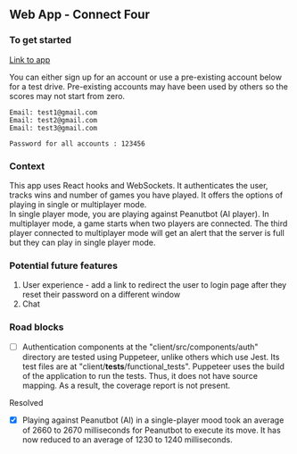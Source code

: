 ## Web App - Connect Four

### To get started

[Link to app](https://peanutz-connect-four.herokuapp.com/)

You can either sign up for an account or use a pre-existing account below for a test drive. Pre-existing accounts may have been used by others so the scores may not start from zero.

```
Email: test1@gmail.com
Email: test2@gmail.com
Email: test3@gmail.com

Password for all accounts : 123456
```

### Context

This app uses React hooks and WebSockets. It authenticates the user, tracks wins and number of games you have played. It offers the options of playing in single or multiplayer mode.  
In single player mode, you are playing against Peanutbot (AI player). In multiplayer mode, a game starts when two players are connected. The third player connected to multiplayer mode will get an alert that the server is full but they can play in single player mode.

### Potential future features

1. User experience - add a link to redirect the user to login page after they reset their password on a different window
2. Chat

### Road blocks

- [ ] Authentication components at the "client/src/components/auth" directory are tested using Puppeteer, unlike others which use Jest. Its test files are at "client/**tests**/functional_tests". Puppeteer uses the build of the application to run the tests. Thus, it does not have source mapping. As a result, the coverage report is not present.

Resolved

- [x] Playing against Peanutbot (AI) in a single-player mood took an average of 2660 to 2670 milliseconds for Peanutbot to execute its move. It has now reduced to an average of 1230 to 1240 milliseconds.
